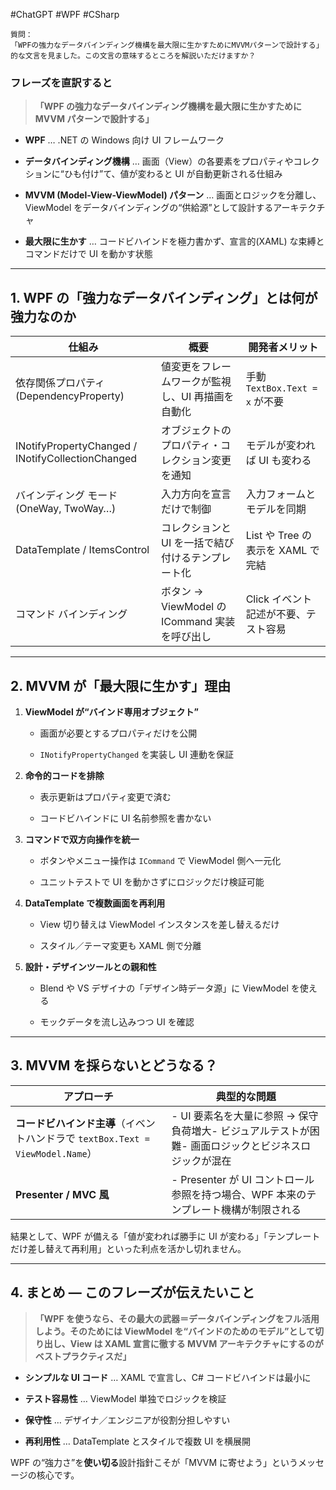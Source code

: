 #ChatGPT #WPF #CSharp 

```
質問：
「WPFの強力なデータバインディング機構を最大限に生かすためにMVVMパターンで設計する」的な文言を見ました。この文言の意味するところを解説いただけますか？
```

### フレーズを直訳すると

> **「WPF の強力なデータバインディング機構を最大限に生かすために MVVM パターンで設計する」**

- **WPF** … .NET の Windows 向け UI フレームワーク
    
- **データバインディング機構** … 画面（View）の各要素をプロパティやコレクションに“ひも付け”て、値が変わると UI が自動更新される仕組み
    
- **MVVM (Model-View-ViewModel) パターン** … 画面とロジックを分離し、ViewModel をデータバインディングの“供給源”として設計するアーキテクチャ
    
- **最大限に生かす** … コードビハインドを極力書かず、宣言的(XAML) な束縛とコマンドだけで UI を動かす状態
    

---

## 1. WPF の「強力なデータバインディング」とは何が強力なのか

| 仕組み                                               | 概要                                 | 開発者メリット                   |
| ------------------------------------------------- | ---------------------------------- | ------------------------- |
| 依存関係プロパティ (DependencyProperty)                    | 値変更をフレームワークが監視し、UI 再描画を自動化         | 手動 `TextBox.Text = x` が不要 |
| INotifyPropertyChanged / INotifyCollectionChanged | オブジェクトのプロパティ・コレクション変更を通知           | モデルが変われば UI も変わる          |
| バインディング モード (OneWay, TwoWay…)                     | 入力方向を宣言だけで制御                       | 入力フォームとモデルを同期             |
| DataTemplate / ItemsControl                       | コレクションと UI を一括で結び付けるテンプレート化        | List や Tree の表示を XAML で完結 |
| コマンド バインディング                                      | ボタン → ViewModel の ICommand 実装を呼び出し | Click イベント記述が不要、テスト容易     |

---

## 2. MVVM が「最大限に生かす」理由

1. **ViewModel が“バインド専用オブジェクト”**
    
    - 画面が必要とするプロパティだけを公開
        
    - `INotifyPropertyChanged` を実装し UI 連動を保証
        
2. **命令的コードを排除**
    
    - 表示更新はプロパティ変更で済む
        
    - コードビハインドに UI 名前参照を書かない
        
3. **コマンドで双方向操作を統一**
    
    - ボタンやメニュー操作は `ICommand` で ViewModel 側へ一元化
        
    - ユニットテストで UI を動かさずにロジックだけ検証可能
        
4. **DataTemplate で複数画面を再利用**
    
    - View 切り替えは ViewModel インスタンスを差し替えるだけ
        
    - スタイル／テーマ変更も XAML 側で分離
        
5. **設計・デザインツールとの親和性**
    
    - Blend や VS デザイナの「デザイン時データ源」に ViewModel を使える
        
    - モックデータを流し込みつつ UI を確認
        

---

## 3. MVVM を採らないとどうなる？

|アプローチ|典型的な問題|
|---|---|
|**コードビハインド主導**（イベントハンドラで `textBox.Text = ViewModel.Name`）|- UI 要素名を大量に参照 → 保守負荷増大- ビジュアルテストが困難- 画面ロジックとビジネスロジックが混在|
|**Presenter / MVC 風**|- Presenter が UI コントロール参照を持つ場合、WPF 本来のテンプレート機構が制限される|

結果として、WPF が備える「値が変われば勝手に UI が変わる」「テンプレートだけ差し替えて再利用」といった利点を活かし切れません。

---

## 4. まとめ ― このフレーズが伝えたいこと

> **「WPF を使うなら、その最大の武器＝データバインディングをフル活用しよう。そのためには ViewModel を“バインドのためのモデル”として切り出し、View は XAML 宣言に徹する MVVM アーキテクチャにするのがベストプラクティスだ」**

- **シンプルな UI コード** … XAML で宣言し、C# コードビハインドは最小に
    
- **テスト容易性** … ViewModel 単独でロジックを検証
    
- **保守性** … デザイナ／エンジニアが役割分担しやすい
    
- **再利用性** … DataTemplate とスタイルで複数 UI を横展開
    

WPF の“強力さ”を**使い切る**設計指針こそが「MVVM に寄せよう」というメッセージの核心です。